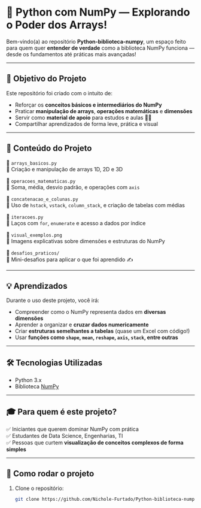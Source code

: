 # 🧠 Python com NumPy — Explorando o Poder dos Arrays!

Bem-vindo(a) ao repositório **Python-biblioteca-numpy**, um espaço feito para quem quer **entender de verdade** como a biblioteca NumPy funciona — desde os fundamentos até práticas mais avançadas!

---

## 🚀 Objetivo do Projeto

Este repositório foi criado com o intuito de:
- Reforçar os **conceitos básicos e intermediários do NumPy**
- Praticar **manipulação de arrays**, **operações matemáticas** e **dimensões**
- Servir como **material de apoio** para estudos e aulas 🧑‍🏫
- Compartilhar aprendizados de forma leve, prática e visual

---

## 🧩 Conteúdo do Projeto

📁 `arrays_basicos.py`  
🔹 Criação e manipulação de arrays 1D, 2D e 3D

📁 `operacoes_matematicas.py`  
🔹 Soma, média, desvio padrão, e operações com `axis`

📁 `concatenacao_e_colunas.py`  
🔹 Uso de `hstack`, `vstack`, `column_stack`, e criação de tabelas com médias

📁 `iteracoes.py`  
🔹 Laços com `for`, `enumerate` e acesso a dados por índice

📁 `visual_exemplos.png`  
🔹 Imagens explicativas sobre dimensões e estruturas do NumPy

📁 `desafios_praticos/`  
🔹 Mini-desafios para aplicar o que foi aprendido ✍️

---

## 💡 Aprendizados

Durante o uso deste projeto, você irá:
- Compreender como o NumPy representa dados em **diversas dimensões**
- Aprender a organizar e **cruzar dados numericamente**
- Criar **estruturas semelhantes a tabelas** (quase um Excel com código!)
- Usar **funções como `shape`, `mean`, `reshape`, `axis`, `stack`, entre outras**

---

## 🛠️ Tecnologias Utilizadas

- Python 3.x
- Biblioteca [NumPy](https://numpy.org/)

---

## 🎓 Para quem é este projeto?

✅ Iniciantes que querem dominar NumPy com prática  
✅ Estudantes de Data Science, Engenharias, TI  
✅ Pessoas que curtem **visualização de conceitos complexos de forma simples**

---

## 📝 Como rodar o projeto

1. Clone o repositório:
   ```bash
   git clone https://github.com/Nichole-Furtado/Python-biblioteca-numpy.git
